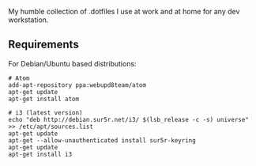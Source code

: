 My humble collection of .dotfiles I use at work and at home for any dev workstation.

## Requirements

For Debian/Ubuntu based distributions:

```
# Atom
add-apt-repository ppa:webupd8team/atom
apt-get update
apt-get install atom
      
# i3 (latest version)
echo "deb http://debian.sur5r.net/i3/ $(lsb_release -c -s) universe" >> /etc/apt/sources.list
apt-get update
apt-get --allow-unauthenticated install sur5r-keyring
apt-get update
apt-get install i3
```
